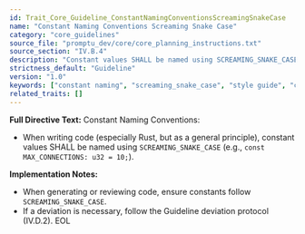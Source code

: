 ```yaml
---
id: Trait_Core_Guideline_ConstantNamingConventionsScreamingSnakeCase
name: "Constant Naming Conventions Screaming Snake Case"
category: "core_guidelines"
source_file: "promptu_dev/core/core_planning_instructions.txt"
source_section: "IV.B.4"
description: "Constant values SHALL be named using SCREAMING_SNAKE_CASE."
strictness_default: "Guideline"
version: "1.0"
keywords: ["constant naming", "screaming_snake_case", "style guide", "convention", "coding standard"]
related_traits: []
---
```

**Full Directive Text:**
Constant Naming Conventions:
- When writing code (especially Rust, but as a general principle), constant values SHALL be named using `SCREAMING_SNAKE_CASE` (e.g., `const MAX_CONNECTIONS: u32 = 10;`).

**Implementation Notes:**
- When generating or reviewing code, ensure constants follow `SCREAMING_SNAKE_CASE`.
- If a deviation is necessary, follow the Guideline deviation protocol (IV.D.2).
EOL
